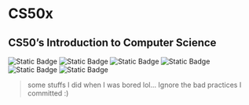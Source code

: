 # **CS50x**

## CS50’s Introduction to Computer Science

![Static Badge](https://img.shields.io/badge/Python-246BCE)
![Static Badge](https://img.shields.io/badge/JS-f4d03f )
![Static Badge](https://img.shields.io/badge/frameWork-Flask-246BCE)
![Static Badge](https://img.shields.io/badge/SQL-2ecc71 )
![Static Badge](https://img.shields.io/badge/C-8e44ad)
![Static Badge](https://img.shields.io/badge/Scratch-abb2b9)

>some stuffs I did when I was bored lol...
>Ignore the bad practices I committed :)
